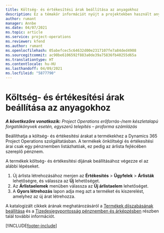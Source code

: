 ```yaml
---
title: Költség- és értékesítési árak beállítása az anyagokhoz
description: Ez a témakör információt nyújt a projektekben használt anyagok költség- és értékesítési díjának beállításáról.
author: rumant
manager: Annbe
ms.date: 04/07/2021
ms.topic: article
ms.service: project-operations
ms.reviewer: kfend
ms.author: rumant
ms.openlocfilehash: 05abefcec5c64632d00e2317107fe7a84ded4908
ms.sourcegitcommit: ac90be6106592f883a0de39a75836fb40255d65a
ms.translationtype: HT
ms.contentlocale: hu-HU
ms.lasthandoff: 04/09/2021
ms.locfileid: "5877790"
---
```

# <a name="set-up-cost-and-sales-rates-for-materials"></a>Költség- és értékesítési árak beállítása az anyagokhoz

_**A következőre vonatkozik:** Project Operations erőforrás-/nem készletalapú forgatókönyvek esetén, egyszerű telepítés – proforma számlázás_

Beállíthatja a költség- és értékesítési árakat a termékekhez a Dynamics 365 Project Operations szolgáltatásban. A termékek önköltségi és értékesítési árai csak egy pénznemben listázhatóak, ez pedig az árlista fejlécében szereplő pénznem.

A termékek költség- és értékesítési díjának beállításához végezze el az alábbi lépéseket. 

1. Új árlista létrehozásához menjen az **Értékesítés** > **Ügyfelek** > **Árlisták** lehetőségre, és válassza az **Új** lehetőséget. 
2. Az **Árlistaelemek** menüben válassza az **Új árlistaelem** lehetőséget. 
3. A **Gyors létrehozás** lapon adja meg azt a terméket és kiszerelést, amelyhez az új árat létrehozza.

A katalogizált cikkek árának meghatározásáról a [Termékek díjszabásának beállítása](https://docs.microsoft.com/dynamics365/sales-enterprise/create-price-lists-price-list-items-define-pricing-products) és a [Tizedesjegypontosság pénznemben és árképzésben](https://docs.microsoft.com/dynamics365/sales-enterprise/decimal-precision-currency-pricing) részben talál további információt.

[!INCLUDE[footer-include](../includes/footer-banner.md)]
